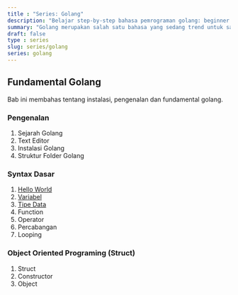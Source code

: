 ```yaml
---
title : "Series: Golang" 
description: "Belajar step-by-step bahasa pemrograman golang: beginner to advance"
summary: "Golang merupakan salah satu bahasa yang sedang trend untuk saat ini. Golang biasa digunakan untuk membangun Web dan REST API"
draft: false
type : series
slug: series/golang
series: golang
---
```


## Fundamental Golang

Bab ini membahas tentang instalasi, pengenalan dan fundamental golang.

### Pengenalan

1. Sejarah Golang
1. Text Editor
1. Instalasi Golang
1. Struktur Folder Golang

### Syntax Dasar

1. [Hello World](https://hobikoding.com/hello-world-golang/)
1. [Variabel](https://hobikoding.com/variabel-golang/)
1. [Tipe Data](https://hobikoding.com/tipe-data-golang/)
1. Function
1. Operator
1. Percabangan
1. Looping

### Object Oriented Programing (Struct)

1. Struct
1. Constructor
1. Object
